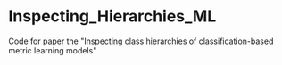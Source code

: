 # Inspecting_Hierarchies_ML
Code for paper the "Inspecting class hierarchies of classification-based metric learning models"
